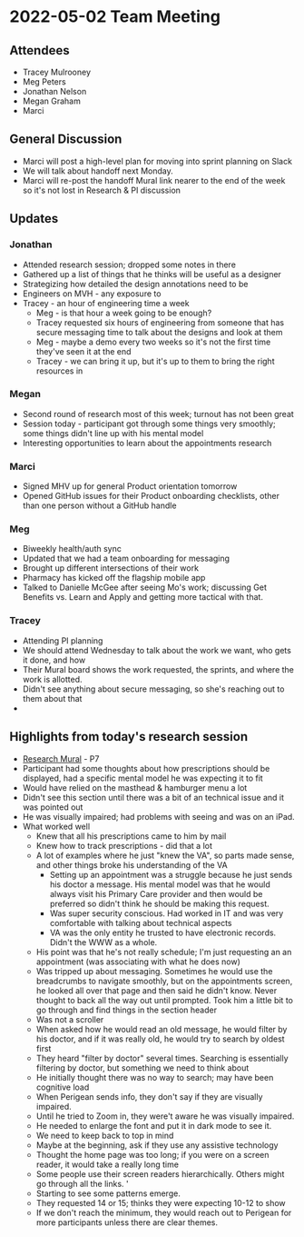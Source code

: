 # 2022-05-02 Team Meeting

## Attendees
- Tracey Mulrooney
- Meg Peters
- Jonathan Nelson
- Megan Graham
- Marci

## General Discussion

- Marci will post a high-level plan for moving into sprint planning on Slack
- We will talk about handoff next Monday.  
- Marci will re-post the handoff Mural link nearer to the end of the week so it's not lost in Research & PI discussion

## Updates

### Jonathan
- Attended research session; dropped some notes in there
- Gathered up a list of things that he thinks will be useful as a designer
- Strategizing how detailed the design annotations need to be
- Engineers on MVH - any exposure to 
- Tracey - an hour of engineering time a week
	- Meg - is that hour a week going to be enough? 
	- Tracey requested six hours of engineering from someone that has secure messaging time to talk about the designs and look at them
	- Meg - maybe a demo every two weeks so it's not the first time they've seen it at the end
	- Tracey - we can bring it up, but it's up to them to bring the right resources in
### Megan
- Second round of research most of this week; turnout has not been great
- Session today - participant got through some things very smoothly; some things didn't line up with his mental model
- Interesting opportunities to learn about the appointments research
### Marci
- Signed MHV up for general Product orientation tomorrow
- Opened GitHub issues for their Product onboarding checklists, other than one person without a GitHub handle
### Meg
- Biweekly health/auth sync
- Updated that we had a team onboarding for messaging
- Brought up different intersections of their work
- Pharmacy has kicked off the flagship mobile app
- Talked to Danielle McGee after seeing Mo's work; discussing Get Benefits vs. Learn and Apply and getting more tactical with that.
### Tracey
- Attending PI planning
- We should attend Wednesday to talk about the work we want, who gets it done, and how
- Their Mural board shows the work requested, the sprints, and where the work is allotted.
- Didn't see anything about secure messaging, so she's reaching out to them about that
- 
## Highlights from today's research session
- [Research Mural](https://app.mural.co/t/departmentofveteransaffairs9999/m/departmentofveteransaffairs9999/1650924627121/b05f7f78ed14bad338bd4664791cb8555680e751?sender=u8abf3342601897092e1b3882) - P7
- Participant had some thoughts about how prescriptions should be displayed, had a specific mental model he was expecting it to fit
- Would have relied on the masthead & hamburger menu a lot
- Didn't see this section until there was a bit of an technical issue and it was pointed out
- He was visually impaired; had problems with seeing and was on an iPad.  
- What worked well
	- Knew that all his prescriptions came to him by mail
	- Knew how to track prescriptions - did that a lot
	- A lot of examples where he just "knew the VA", so parts made sense, and other things broke his understanding of the VA
		- Setting up an appointment was a struggle because he just sends his doctor a message.  His mental model was that he would always visit his Primary Care provider and then would be preferred so didn't think he should be making this request.
		- Was super security conscious.  Had worked in IT and was very comfortable with talking about technical aspects
		- VA was the only entity he trusted to have electronic records.  Didn't the WWW as a whole. 
	- His point was that he's not really schedule; I'm just requesting an an appointment (was associating with what he does now)
	- Was tripped up about messaging.  Sometimes he would use the breadcrumbs to navigate smoothly, but on the appointments screen, he looked all over that page and then said he didn't know.  Never thought to back all the way out until prompted.  Took him a little bit to go through and find things in the section header
	- Was not a scroller
	- When asked how he would read an old message, he would filter by his doctor, and if it was really old, he would try to search by oldest first
	- They heard "filter by doctor" several times.  Searching is essentially filtering by doctor, but something we need to think about
	- He initially thought there was no way to search; may have been cognitive load
	- When Perigean sends info, they don't say if they are visually impaired. 
	- Until he tried to Zoom in, they were't aware he was visually impaired.
	- He needed to enlarge the font and put it in dark mode to see it.
	- We need to keep back to top in mind
	- Maybe at the beginning, ask if they use any assistive technology
	- Thought the home page was too long; if you were on a screen reader, it would take a really long time
	- Some people use their screen readers hierarchically.  Others might go through all the links.  '
	- Starting to see some patterns emerge.
	- They requested 14 or 15; thinks they were expecting 10-12 to show
	- If we don't reach the minimum, they would reach out to Perigean for more participants unless there are clear themes.
